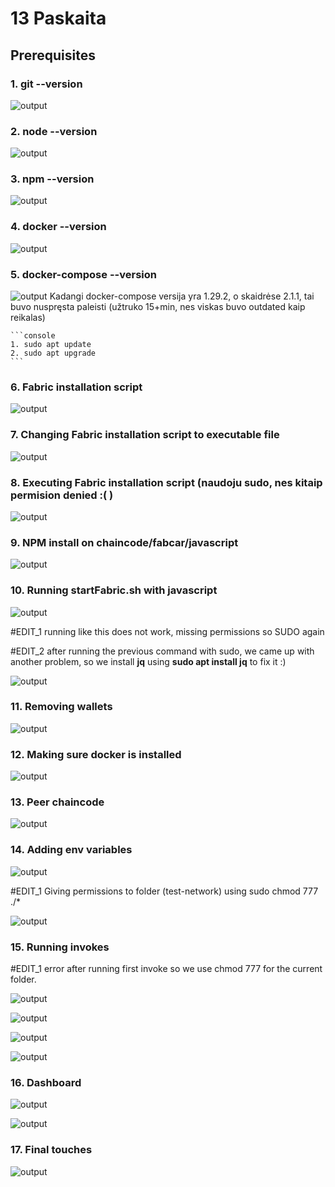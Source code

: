 # 13 Paskaita

## Prerequisites

### 1. git --version
![output](./prerequisites_git.png)

### 2. node --version
![output](./prerequisites_node.png)

### 3. npm --version
![output](./prerequisites_npm.png)

### 4. docker --version
![output](./prerequisites_docker.png)

### 5. docker-compose --version
![output](./prerequisites_docker-compose.png)
	Kadangi docker-compose versija yra 1.29.2, o skaidrėse 2.1.1, tai buvo nuspręsta paleisti (užtruko 15+min, nes viskas buvo outdated kaip reikalas)

	```console
	1. sudo apt update
	2. sudo apt upgrade
	```

### 6.  Fabric installation script
![output](./prerequisites_fabricdevinstall.png)

### 7. Changing Fabric installation script to executable file
![output](./prerequisites_fabricdevinstall_execute.png)

### 8. Executing Fabric installation script (naudoju sudo, nes kitaip permision denied :( )
![output](./prerequisites_run_fabricdevinstall_execute.png)

### 9. NPM install on chaincode/fabcar/javascript
![output](./prerequisites_fabricdevinstall_npm_install.png)

### 10.  Running startFabric.sh with javascript 
![output](./prerequisites_startFabric_using_javascript.png)

#EDIT_1 running like this does not work, missing permissions so SUDO again

#EDIT_2 after running the previous command with sudo, we came up with another problem, so we install **jq** using **sudo apt install jq** to fix it :)

![output](./prerequisites_jq_error.png)

### 11. Removing wallets

![output](./prerequisites_removing_wallets.png)

### 12. Making sure docker is installed

![output](./prerequisites_making_sure_docker_is_installed.png)

### 13. Peer chaincode

![output](./prerequisites_peer_chaincode.png)

### 14. Adding env variables

![output](./prerequisites_env_variables.png)

#EDIT_1 Giving permissions to folder (test-network) using sudo chmod 777 ./*

![output](./prerequisites_chmod_adding.png)

### 15. Running invokes

#EDIT_1 error after running first invoke so we use chmod 777 for the current folder.

![output](./prerequisites_1_command_screenshot.png)

![output](./prerequisites_1_working.png)

![output](./prerequisites_2_working.png)

![output](./prerequisites_3_working.png)

### 16. Dashboard 

![output](./prerequisites_database_WEB.png)

![output](./prerequisites_database_WEB2.png)

### 17. Final touches

![output](./prerequisites_node_script_installs.png)
